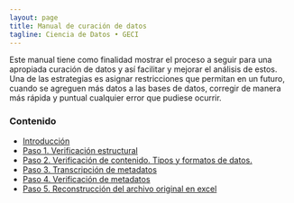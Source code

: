 ```yaml
---
layout: page
title: Manual de curación de datos
tagline: Ciencia de Datos • GECI
---
```



Este manual tiene como finalidad mostrar el proceso a seguir para una apropiada curación de datos y
así facilitar y mejorar el análisis de estos. Una de las estrategias es asignar restricciones que
permitan en un futuro, cuando se agreguen más datos a las bases de datos, corregir de manera más
rápida y puntual cualquier error que pudiese ocurrir.

### Contenido

- [Introducción](introduccion.html)
- [Paso 1. Verificación estructural](verificacion_estructural.html)
- [Paso 2. Verificación de contenido. Tipos y formatos de datos.]()
- [Paso 3. Transcripción de metadatos]()
- [Paso 4. Verificación de metadatos]()
- [Paso 5. Reconstrucción del archivo original en excel]()

